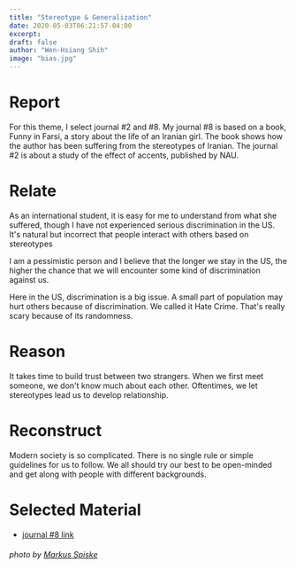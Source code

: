 ```yaml
---
title: "Stereotype & Generalization"
date: 2020-05-03T06:21:57-04:00
excerpt:
draft: false 
author: "Wen-Hsiang Shih"
image: "bias.jpg"
---
```


# Report

For this theme, I select journal #2 and #8. My journal #8 is based on a book, Funny in Farsi, a story about the life of an Iranian girl. The book shows how the author has been suffering from the stereotypes of Iranian. The journal #2 is about a study of the effect of accents, published by NAU.

# Relate

As an international student, it is easy for me to understand from what she suffered, though I have not experienced serious discrimination in the US. It's natural but incorrect that people interact with others based on stereotypes


I am a pessimistic person and I believe that the longer we stay in the US, the higher the chance that we will encounter some kind of discrimination against us.


Here in the US, discrimination is a big issue. A small part of population may hurt others because of discrimination. We called it Hate Crime. That's really scary because of its randomness. 

# Reason
It takes time to build trust between two strangers. When we first meet someone, we don't know much about each other. Oftentimes, we let stereotypes lead us to develop relationship.

# Reconstruct

Modern society is so complicated. There is no single rule or simple guidelines for us to follow. We all should try our best to be open-minded and get along with people with different backgrounds.


# Selected Material

* [journal #8 link](https://drive.google.com/file/d/1dUFUbhWyx7dxRCIBwc96JVlSe9Et-Ly1/view?usp=sharing)

###### photo by [Markus Spiske](https://www.pexels.com/@markusspiske)